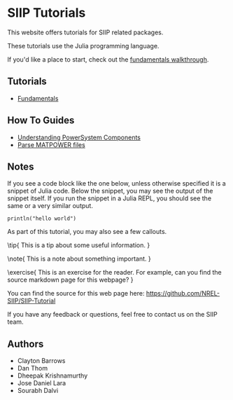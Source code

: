 # SIIP Tutorials

This website offers tutorials for SIIP related packages.

These tutorials use the Julia programming language.

If you'd like a place to start, check out the [fundamentals walkthrough](/fundamentals/).

## Tutorials

- [Fundamentals](/fundamentals/)

## How To Guides

- [Understanding PowerSystem Components](/how-to/understanding-powersystem-components/)
- [Parse MATPOWER files](/how-to/parse-matpower/)

## Notes

If you see a code block like the one below, unless otherwise specified it is a snippet of Julia code.
Below the snippet, you may see the output of the snippet itself.
If you run the snippet in a Julia REPL, you should see the same or a very similar output.

```!
println("hello world")
```

As part of this tutorial, you may also see a few callouts.

\tip{
This is a tip about some useful information.
}

\note{
This is a note about something important.
}

\exercise{
This is an exercise for the reader.
For example, can you find the source markdown page for this webpage?
}

You can find the source for this web page here: <https://github.com/NREL-SIIP/SIIP-Tutorial>

If you have any feedback or questions, feel free to contact us on the SIIP team.

## Authors

- Clayton Barrows
- Dan Thom
- Dheepak Krishnamurthy
- Jose Daniel Lara
- Sourabh Dalvi
